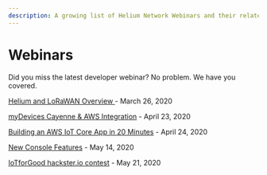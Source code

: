 ```yaml
---
description: A growing list of Helium Network Webinars and their related resources.
---
```


# Webinars

Did you miss the latest developer webinar? No problem. We have you covered.

[Helium and LoRaWAN Overview ](03-26-2020-webinar.md)- March 26, 2020

[myDevices Cayenne & AWS Integration](https://www.youtube.com/watch?v=h6hgiztpgJA) - April 23, 2020

[Building an AWS IoT Core App in 20 Minutes](aws-iot-core-app-in-20-minutes.md) - April 24, 2020

[New Console Features](https://www.youtube.com/watch?v=AlZGYaqZ2H0) - May 14, 2020

[IoTforGood hackster.io contest](https://www.youtube.com/watch?v=i7LQGMdwo4w) - May 21, 2020

